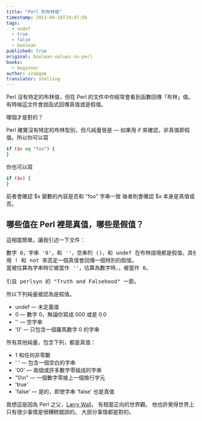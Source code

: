```yaml
---
title: "Perl 的布林值"
timestamp: 2013-04-16T19:47:56
tags:
  - undef
  - true
  - false
  - boolean
published: true
original: boolean-values-in-perl
books:
  - beginner
author: szabgab
translator: shelling
---
```



Perl 沒有特定的布林值，但在 Perl 的文件中你經常會看到函數回傳「布林」值。
有時候這文件會說函式回傳真值或是假值。

哪個才是對的？


Perl 確實沒有特定的布林型別，但凡純量皆是 — 如果用 if 來確認，非真值即假值。所以你可以寫

```perl
if ($x eq "foo") {
}
```

你也可以寫

```perl
if ($x) {
}
```

前者會確認 $x 變數的內容是否和 "foo" 字串一致
後者則會確認 $x 本身是真值或否。

## 哪些值在 Perl 裡是真值，哪些是假值？

這相當簡單。讓我引述一下文件：

<pre>
數字 0，字串 '0'，和 ''，空串列 ()，和 undef 在布林語境都是假值。其他值都是真值。
用 ! 和 not 來否定一個真值會回傳一個特別的假值。
當被估算為字串時它被當作 ''，估算為數字時，，被當作 0。

引自 perlsyn 的 "Truth and Falsehood" 一節。
</pre>

所以下列純量被認為是假值。

* undef — 未定義值
* 0 — 數字 0，無論你寫成 000 或是 0.0
* '' — 空字串
* '0' — 只包含一個羅馬數字 0 的字串

所有其他純量，包含下列，都是真值：

* 1 和任何非零數
* ' ' — 包含一個空白的字串
* '00' — 兩個或許多數字零組成的字串
* "0\n" — 一個數字零接上一個換行字元
* 'true'
* 'false' — 是的，即使字串 'false' 也是真值

我想這是因為 Perl 之父，[Larry Wall](http://www.wall.org/~larry/)，
有相當正向的世界觀。
他也許覺得世界上只有很少事情是很糟糕錯誤的。
大部分事情都是對的。

